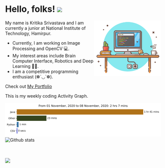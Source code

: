 # Hello, folks! <img src="https://raw.githubusercontent.com/MartinHeinz/MartinHeinz/master/wave.gif" width="30px">
<img align="right" height="180px" src="https://github.com/kritika-srivastava/kritika-srivastava/blob/master/images/Capture.PNG" alt="image" />
<p align="left">
 
My name is Kritika Srivastava and I am currently a junior at National Institute of Technology, Hamirpur.
- Currently, I am working on Image Processing and OpenCV 💻. 
- My interest areas include Brain Computer Interface, Robotics and Deep Learning 👩‍💻. 
- I am a competitive programming enthusiast (❁´◡`❁).

Check out [My Portfolio ](https://kritika-srivastava.github.io/)

 This is my weekly coding Activity Graph.
&nbsp;

<img src=https://github.com/kritika-srivastava/kritika-srivastava/blob/master/images/stat.svg>

<img src="https://github-readme-stats.vercel.app/api?username=kritika-srivastava&show_icons=true&count_private=true&title_color=#800000" alt="Github stats" />

# ![](https://komarev.com/ghpvc/?username=kritika-srivastava&color=red)
